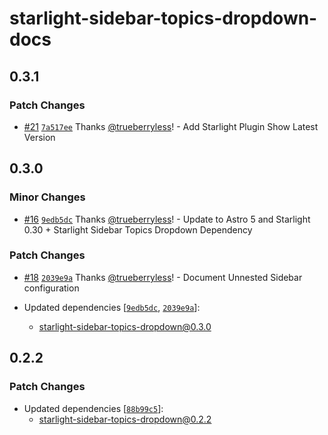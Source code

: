 # starlight-sidebar-topics-dropdown-docs

## 0.3.1

### Patch Changes

- [#21](https://github.com/trueberryless-org/starlight-sidebar-topics-dropdown/pull/21) [`7a517ee`](https://github.com/trueberryless-org/starlight-sidebar-topics-dropdown/commit/7a517eeed267301f325712394f650a3dcc3b049c) Thanks [@trueberryless](https://github.com/trueberryless)! - Add Starlight Plugin Show Latest Version

## 0.3.0

### Minor Changes

- [#16](https://github.com/trueberryless-org/starlight-sidebar-topics-dropdown/pull/16) [`9edb5dc`](https://github.com/trueberryless-org/starlight-sidebar-topics-dropdown/commit/9edb5dca0215df684c4471ed7e1fe878617be91a) Thanks [@trueberryless](https://github.com/trueberryless)! - Update to Astro 5 and Starlight 0.30 + Starlight Sidebar Topics Dropdown Dependency

### Patch Changes

- [#18](https://github.com/trueberryless-org/starlight-sidebar-topics-dropdown/pull/18) [`2039e9a`](https://github.com/trueberryless-org/starlight-sidebar-topics-dropdown/commit/2039e9a60659b5628c7406952bde0d453e38aeda) Thanks [@trueberryless](https://github.com/trueberryless)! - Document Unnested Sidebar configuration

- Updated dependencies [[`9edb5dc`](https://github.com/trueberryless-org/starlight-sidebar-topics-dropdown/commit/9edb5dca0215df684c4471ed7e1fe878617be91a), [`2039e9a`](https://github.com/trueberryless-org/starlight-sidebar-topics-dropdown/commit/2039e9a60659b5628c7406952bde0d453e38aeda)]:
  - starlight-sidebar-topics-dropdown@0.3.0

## 0.2.2

### Patch Changes

- Updated dependencies [[`88b99c5`](https://github.com/trueberryless-org/starlight-sidebar-topics-dropdown/commit/88b99c5efda810aa7a614752af18dd01af7fc1e0)]:
  - starlight-sidebar-topics-dropdown@0.2.2
